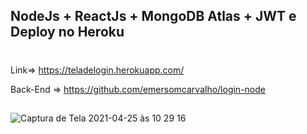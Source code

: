 ## NodeJs + ReactJs + MongoDB Atlas  + JWT e Deploy no Heroku 
#
Link=> https://teladelogin.herokuapp.com/

Back-End => https://github.com/emersomcarvalho/login-node
##

![Captura de Tela 2021-04-25 às 10 29 16](https://user-images.githubusercontent.com/44847239/115998878-d244e880-a5bf-11eb-9b29-e5a9397eee8a.png)


#


#


